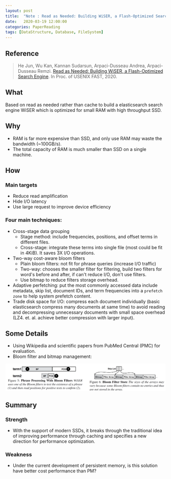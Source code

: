 ```yaml
---
layout: post
title:  "Note : Read as Needed: Building WiSER, a Flash-Optimized Search Engine"
date:   2020-03-19 12:00:00
categories: PaperReading
tags: [DataStructure, Database, FileSystem]
---
```


## Reference

> He Jun, Wu Kan, Kannan Sudarsun, Arpaci-Dusseau Andrea, Arpaci-Dusseau Remzi. [Read as Needed: Building WiSER, a Flash-Optimized Search Engine](https://www.usenix.org/system/files/fast20-he.pdf). In Proc. of USENIX FAST, 2020.

## What

Based on read as needed rather than cache to build a elasticsearch search engine WiSER which is optimized for small RAM with high throughput SSD.

<!-- more -->

## Why

* RAM is far more expensive than SSD, and only use RAM may waste the bandwidth (~100GB/s).
* The total capacity of RAM is much smaller than SSD on a single machine.

## How

### Main targets

* Reduce read amplification
* Hide I/O latency
* Use large request to improve device efficiency

### Four main techniques:

* Cross-stage data grouping
    * Stage method: include frequencies, positions, and offset terms in different files.
    * Cross-stage: integrate these terms into single file (most could be fit in 4KiB). It saves 3X I/O operations.
* Two-way cost-aware bloom filters
    * Plain bloom filters: not fit for phrase queries (increase I/O traffic)
    * Two-way: chooses the smaller filter for filtering, build two filters for word's before and after, if can't reduce I/O, don't use filters.
    * Use bitmap to reduce filters storage overhead.
* Adaptive perfetching: put the most commonly accessed data include metadata, skip list, document IDs, and term frequencies into a `prefetch zone` to help system prefetch content.
* Trade disk space for I/O: compress each document individually (basic elasticsearch compress many documents at same time) to avoid reading and decompressing unnecessary documents with small space overhead (LZ4. et. al. achieve better compression with larger input).

## Some Details

* Using Wikipedia and scientific papers from PubMed Central (PMC) for evaluation.
* Bloom filter and bitmap management:

![fast20he](./img/paperReading/fast20he-1.png)

## Summary

### Strength

* With the support of modern SSDs, it breaks through the traditional idea of improving performance through caching and specifies a new direction for performance optimization.

### Weakness

* Under the current development of persistent memory, is this solution have better cost performance than PM?